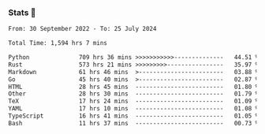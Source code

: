 ### Stats 👋
<!--START_SECTION:waka-->

```txt
From: 30 September 2022 - To: 25 July 2024

Total Time: 1,594 hrs 7 mins

Python              709 hrs 36 mins >>>>>>>>>>>--------------   44.51 %
Rust                573 hrs 21 mins >>>>>>>>>----------------   35.97 %
Markdown            61 hrs 46 mins  >------------------------   03.88 %
Go                  45 hrs 40 mins  >------------------------   02.87 %
HTML                28 hrs 45 mins  -------------------------   01.80 %
Other               28 hrs 30 mins  -------------------------   01.79 %
TeX                 17 hrs 24 mins  -------------------------   01.09 %
YAML                17 hrs 10 mins  -------------------------   01.08 %
TypeScript          16 hrs 41 mins  -------------------------   01.05 %
Bash                11 hrs 37 mins  -------------------------   00.73 %
```

<!--END_SECTION:waka-->

<!--
**buhaytza2005/buhaytza2005** is a ✨ _special_ ✨ repository because its `README.md` (this file) appears on your GitHub profile.

Here are some ideas to get you started:

- 🔭 I’m currently working on ...
- 🌱 I’m currently learning ...
- 👯 I’m looking to collaborate on ...
- 🤔 I’m looking for help with ...
- 💬 Ask me about ...
- 📫 How to reach me: ...
- 😄 Pronouns: ...
- ⚡ Fun fact: ...
-->


